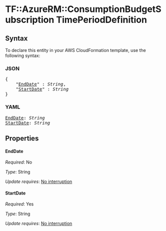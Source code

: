 # TF::AzureRM::ConsumptionBudgetSubscription TimePeriodDefinition

## Syntax

To declare this entity in your AWS CloudFormation template, use the following syntax:

### JSON

<pre>
{
    "<a href="#enddate" title="EndDate">EndDate</a>" : <i>String</i>,
    "<a href="#startdate" title="StartDate">StartDate</a>" : <i>String</i>
}
</pre>

### YAML

<pre>
<a href="#enddate" title="EndDate">EndDate</a>: <i>String</i>
<a href="#startdate" title="StartDate">StartDate</a>: <i>String</i>
</pre>

## Properties

#### EndDate

_Required_: No

_Type_: String

_Update requires_: [No interruption](https://docs.aws.amazon.com/AWSCloudFormation/latest/UserGuide/using-cfn-updating-stacks-update-behaviors.html#update-no-interrupt)

#### StartDate

_Required_: Yes

_Type_: String

_Update requires_: [No interruption](https://docs.aws.amazon.com/AWSCloudFormation/latest/UserGuide/using-cfn-updating-stacks-update-behaviors.html#update-no-interrupt)

